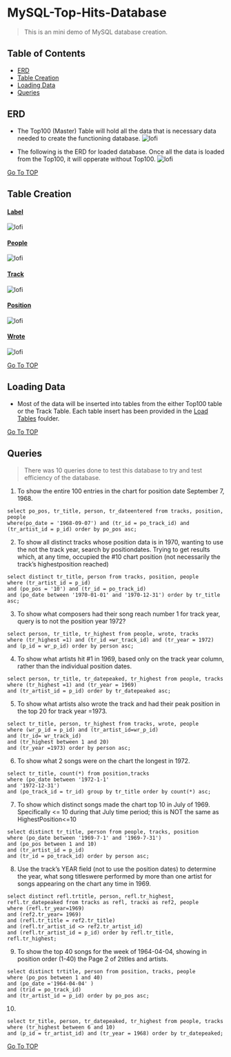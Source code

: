 # MySQL-Top-Hits-Database<a name="TOP"></a>
> This is an mini demo of MySQL database creation. 

## Table of Contents
* [ERD](#ERD)
* [Table Creation](#table-creation)
* [Loading Data](#load-data)
* [Queries](#queries)

## ERD 
- The Top100 (Master) Table will hold all the data that is necessary data needed to create the functioning database.
![lofi](https://github.com/GregPhares/MySQL-Top-Hits-Database/blob/main/Img/Master%20data%20table.PNG)

- The following is the ERD for loaded database. Once all the data is loaded from the Top100, it will opperate without Top100.
![lofi](https://github.com/GregPhares/MySQL-Top-Hits-Database/blob/main/Img/ERD%20database.PNG)

[Go To TOP](#TOP)
## Table Creation 
#### [Label](https://github.com/GregPhares/MySQL-Top-Hits-Database/blob/main/Create%20Tables/Label%20Table.txt)
![lofi](https://github.com/GregPhares/MySQL-Top-Hits-Database/blob/main/Img/Label%20Table%20Desc.PNG)

#### [People](https://github.com/GregPhares/MySQL-Top-Hits-Database/blob/main/Create%20Tables/People%20Table.txt)
![lofi](https://github.com/GregPhares/MySQL-Top-Hits-Database/blob/main/Img/People%20Table%20Desc.PNG)

#### [Track](https://github.com/GregPhares/MySQL-Top-Hits-Database/blob/main/Create%20Tables/Track%20Table.txt)
![lofi](https://github.com/GregPhares/MySQL-Top-Hits-Database/blob/main/Img/Track%20Table%20Desc.png)

#### [Position](https://github.com/GregPhares/MySQL-Top-Hits-Database/blob/main/Create%20Tables/Position%20table.txt)
![lofi](https://github.com/GregPhares/MySQL-Top-Hits-Database/blob/main/Img/Position%20Table%20Desc.png)

#### [Wrote](https://github.com/GregPhares/MySQL-Top-Hits-Database/blob/main/Create%20Tables/Wrote%20Table.txt)
![lofi](https://github.com/GregPhares/MySQL-Top-Hits-Database/blob/main/Img/Wrote%20Table%20Desc.png)

[Go To TOP](#TOP)

## Loading Data
- Most of the data will be inserted into tables from the either Top100 table or the Track Table.  Each table insert has been provided in the [Load Tables](https://github.com/GregPhares/MySQL-Top-Hits-Database/tree/main/Load%20Tables) foulder.

[Go To TOP](#TOP)
## Queries
> There was 10 queries done to test this database to try and test efficiency of the database.
1. To show the entire 100 entries in the chart for position date September 7, 1968.  
```
select po_pos, tr_title, person, tr_dateentered from tracks, position, people 
where(po_date = '1968-09-07') and (tr_id = po_track_id) and 
(tr_artist_id = p_id) order by po_pos asc;
```

2. To show all distinct tracks whose position data is in 1970, wanting to use the not the track year, search by positiondates. Trying to get results which, at any time, occupied the #10 chart position (not necessarily the track’s highestposition reached)
```
select distinct tr_title, person from tracks, position, people 
where (tr_artist_id = p_id) 
and (po_pos = '10') and (tr_id = po_track_id)
and (po_date between '1970-01-01' and '1970-12-31') order by tr_title asc;
```

3. To show what composers had their song reach number 1 for track year, query is to not the position year 1972? 
```
select person, tr_title, tr_highest from people, wrote, tracks 
where (tr_highest =1) and (tr_id =wr_track_id) and (tr_year = 1972)
and (p_id = wr_p_id) order by person asc;
```

4. To show what artists hit #1 in 1969, based only on the track year column, rather than the individual position dates.
```
select person, tr_title, tr_datepeaked, tr_highest from people, tracks 
where (tr_highest =1) and (tr_year = 1969) 
and (tr_artist_id = p_id) order by tr_datepeaked asc;
```

5. To show what artists also wrote the track and had their peak position in the top 20 for track year =1973.
```
select tr_title, person, tr_highest from tracks, wrote, people 
where (wr_p_id = p_id) and (tr_artist_id=wr_p_id) 
and (tr_id= wr_track_id) 
and (tr_highest between 1 and 20)
and (tr_year =1973) order by person asc;
```

6. To show what 2 songs were on the chart the longest in 1972. 
```
select tr_title, count(*) from position,tracks 
where (po_date between '1972-1-1' 
and '1972-12-31') 
and (po_track_id = tr_id) group by tr_title order by count(*) asc;
```

7. To show which distinct songs made the chart top 10 in July of 1969. Specifically <= 10 during that July time period; this is NOT the same as HighestPosition<=10
```
select distinct tr_title, person from people, tracks, position 
where (po_date between '1969-7-1' and '1969-7-31') 
and (po_pos between 1 and 10) 
and (tr_artist_id = p_id) 
and (tr_id = po_track_id) order by person asc;
```

8. Use the track’s YEAR field (not to use the position dates) to determine the year, what song titleswere performed by more than one artist for songs appearing on the chart any time in 1969.
```
select distinct refl.trtitle, person, refl.tr_highest, refl.tr_datepeaked from tracks as refl, tracks as ref2, people 
where (refl.tr_year=1969) 
and (ref2.tr_year= 1969) 
and (refl.tr_title = ref2.tr_title) 
and (refl.tr_artist_id <> ref2.tr_artist_id) 
and (refl.tr_artist_id = p_id) order by refl.tr_title, refl.tr_highest;
```

9. To show the top 40 songs for the week of 1964-04-04, showing in position order (1-40) the
Page 2 of 2titles and artists. 
```
select distinct trtitle, person from position, tracks, people 
where (po_pos between 1 and 40) 
and (po_date ='1964-04-04' )
and (trid = po_track_id) 
and (tr_artist_id = p_id) order by po_pos asc;
```


10. 
```
select tr_title, person, tr_datepeaked, tr_highest from people, tracks 
where (tr_highest between 6 and 10) 
and (p_id = tr_artist_id) and (tr_year = 1968) order by tr_datepeaked;
```



[Go To TOP](#TOP)
